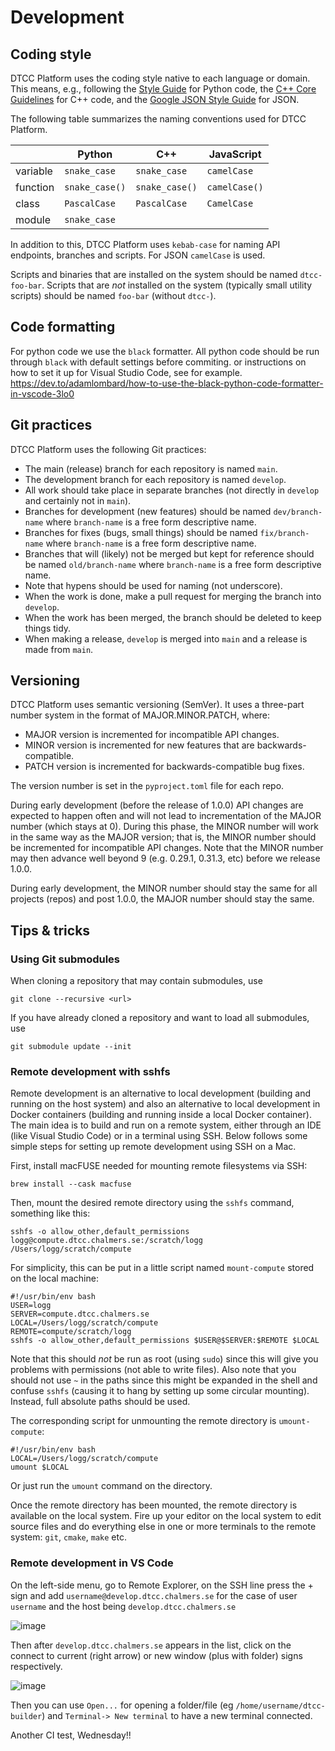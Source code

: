 # Development

## Coding style

DTCC Platform uses the coding style native to each language or domain.
This means, e.g., following the
[Style Guide](https://peps.python.org/pep-0008/)
for Python code, the
[C++ Core Guidelines](https://isocpp.github.io/CppCoreGuidelines/CppCoreGuidelines)
for C++ code, and the
[Google JSON Style Guide](https://google.github.io/styleguide/jsoncstyleguide.xml)
for JSON.

The following table summarizes the naming conventions used for DTCC
Platform.

|          | Python         | C++            | JavaScript    |
|----------|----------------|----------------|---------------|
| variable | `snake_case`   | `snake_case`   | `camelCase`   |
| function | `snake_case()` | `snake_case()` | `camelCase()` |
| class    | `PascalCase`   | `PascalCase`   | `CamelCase`   |
| module   | `snake_case`   |                |               |

In addition to this, DTCC Platform uses `kebab-case` for naming API endpoints,
branches and scripts. For JSON `camelCase` is used.

Scripts and binaries that are installed on the system should be named
`dtcc-foo-bar`. Scripts that are *not* installed on the system (typically
small utility scripts) should be named `foo-bar` (without `dtcc-`).

## Code formatting

For python code we use the `black` formatter. All python code should be run through `black` with default settings before commiting.  or instructions on how to set it up for Visual Studio Code, see for example.
https://dev.to/adamlombard/how-to-use-the-black-python-code-formatter-in-vscode-3lo0

## Git practices

DTCC Platform uses the following Git practices:

* The main (release) branch for each repository is named `main`.
* The development branch for each repository is named `develop`.
* All work should take place in separate branches (not directly in `develop` and certainly not in `main`).
* Branches for development (new features) should be named `dev/branch-name` where `branch-name` is a free form descriptive name.
* Branches for fixes (bugs, small things) should be named `fix/branch-name` where `branch-name` is a free form descriptive name.
* Branches that will (likely) not be merged but kept for reference should be named `old/branch-name` where `branch-name` is a free form descriptive name.
* Note that hypens should be used for naming (not underscore).
* When the work is done, make a pull request for merging the branch into `develop`.
* When the work has been merged, the branch should be deleted to keep things tidy.
* When making a release, `develop` is merged into `main` and a release is made from `main`.

## Versioning

DTCC Platform uses semantic versioning (SemVer). It uses a three-part number system in the format of MAJOR.MINOR.PATCH, where:

* MAJOR version is incremented for incompatible API changes.
* MINOR version is incremented for new features that are backwards-compatible.
* PATCH version is incremented for backwards-compatible bug fixes.

The version number is set in the `pyproject.toml` file for each repo.

During early development (before the release of 1.0.0) API changes are expected
to happen often and will not lead to incrementation of the MAJOR number (which
stays at 0). During this phase, the MINOR number will work in the same way as
the MAJOR version; that is, the MINOR number should be incremented for incompatible
API changes. Note that the MINOR number may then advance well beyond 9
(e.g. 0.29.1, 0.31.3, etc) before we release 1.0.0.

During early development, the MINOR number should stay the same for all
projects (repos) and post 1.0.0, the MAJOR number should stay the same.

## Tips & tricks

### Using Git submodules

When cloning a repository that may contain submodules, use

    git clone --recursive <url>

If you have already cloned a repository and want to load all submodules, use

    git submodule update --init

### Remote development with sshfs

Remote development is an alternative to local development (building
and running on the host system) and also an alternative to local
development in Docker containers (building and running inside a local
Docker container). The main idea is to build and run on a remote
system, either through an IDE (like Visual Studio Code) or in a
terminal using SSH. Below follows some simple steps for setting up
remote development using SSH on a Mac.

First, install macFUSE needed for mounting remote filesystems via SSH:

    brew install --cask macfuse

Then, mount the desired remote directory using the `sshfs` command,
something like this:

    sshfs -o allow_other,default_permissions logg@compute.dtcc.chalmers.se:/scratch/logg /Users/logg/scratch/compute

For simplicity, this can be put in a little script named
`mount-compute` stored on the local machine:

    #!/usr/bin/env bash
    USER=logg
    SERVER=compute.dtcc.chalmers.se
    LOCAL=/Users/logg/scratch/compute
    REMOTE=compute/scratch/logg
    sshfs -o allow_other,default_permissions $USER@$SERVER:$REMOTE $LOCAL

Note that this should *not* be run as root (using `sudo`) since this
will give you problems with permissions (not able to write files). Also
note that you should not use `~` in the paths since this might be
expanded in the shell and confuse `sshfs` (causing it to hang by
setting up some circular mounting). Instead, full absolute paths
should be used.

The corresponding script for unmounting the remote directory is
`umount-compute`:

    #!/usr/bin/env bash
    LOCAL=/Users/logg/scratch/compute
    umount $LOCAL

Or just run the `umount` command on the directory.

Once the remote directory has been mounted, the remote directory is
available on the local system. Fire up your editor on the local system
to edit source files and do everything else in one or more terminals
to the remote system: `git`, `cmake`, `make` etc.

### Remote development in VS Code

On the left-side menu, go to Remote Explorer, on the SSH line press the + sign and add `username@develop.dtcc.chalmers.se` for the case of user `username` and the host being `develop.dtcc.chalmers.se`

![image](https://user-images.githubusercontent.com/125367195/231126612-d6031bce-ca2d-4340-b0e5-9e728da57238.png)

Then after `develop.dtcc.chalmers.se` appears in the list, click on the connect to current (right arrow) or new window (plus with folder) signs respectively.

![image](https://user-images.githubusercontent.com/125367195/231126959-d1dc6498-576b-42aa-95ce-aff8df80c110.png)

Then you can use `Open...` for opening a folder/file (eg `/home/username/dtcc-builder`) and `Terminal-> New terminal` to have a new terminal connected.

Another CI test, Wednesday!!
